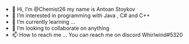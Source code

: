 - 👋 Hi, I’m @Chemist26 my name is Antoan Stoykov
- 👀 I’m interested in programming with Java , C# and C++ 
- 🌱 I’m currently learning ...
- 💞️ I’m looking to collaborate on anything
- 📫 How to reach me ...  You can reach me on discord 
Whirlwind#5320

<!---
Chemist26/Chemist26 is a ✨ special ✨ repository because its `README.md` (this file) appears on your GitHub profile.
You can click the Preview link to take a look at your changes.
--->
